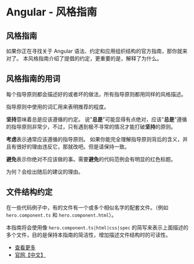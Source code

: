 # Angular - 风格指南

## 风格指南

如果你正在寻找关于 Angular 语法、约定和应用组织结构的官方指南，那你就来对了。 本风格指南介绍了提倡的约定，更重要的是，解释了为什么。

## 风格指南的用词

每个指导原则都会描述好的或者坏的做法，所有指导原则都用同样的风格描述。

指导原则中使用的词汇用来表明推荐的程度。

**坚持**意味着总是应该遵循的约定。 说"**总是**"可能显得有点绝对，应该"**总是**"遵循的指导原则非常少，不过，只有遇到极不寻常的情况才能打破**坚持**的原则。

**考虑**表示通常应该遵循的指导原则。 如果你能完全理解指导原则背后的含义，并且有很好的理由违反它，那就改吧。但是请保持一致。

**避免**表示你绝对不应该做的事。需要**避免**的代码范例会有明显的红色标题。

为何？会给出随后的建议的理由。

## 文件结构约定

在一些代码例子中，有的文件有一个或多个相似名字的配套文件。（例如 `hero.component.ts` 和 `hero.component.html`）。

本指南将会使用像 `hero.component.ts|html|css|spec` 的简写来表示上面描述的多个文件，目的是保持本指南的简洁性，增加描述文件结构时的可读性。

- [查看更多](https://angular.cn/guide/styleguide)
- [官网【中文】](https://angular.cn)
